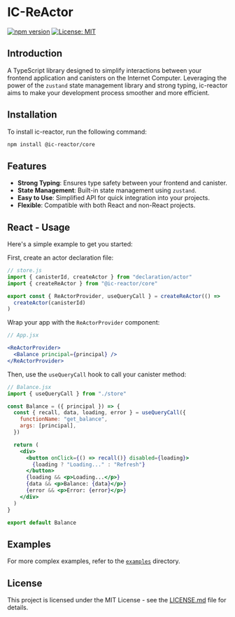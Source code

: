 # IC-ReActor

[![npm version](https://badge.fury.io/js/%40ic-reactor%2Fcore.svg)](https://badge.fury.io/js/%40ic-reactor%2Fcore)
[![License: MIT](https://img.shields.io/badge/License-MIT-yellow.svg)](https://opensource.org/licenses/MIT)

## Introduction

A TypeScript library designed to simplify interactions between your frontend application and canisters on the Internet Computer. Leveraging the power of the `zustand` state management library and strong typing, ic-reactor aims to make your development process smoother and more efficient.

## Installation

To install ic-reactor, run the following command:

```bash
npm install @ic-reactor/core
```

## Features

- **Strong Typing**: Ensures type safety between your frontend and canister.
- **State Management**: Built-in state management using `zustand`.
- **Easy to Use**: Simplified API for quick integration into your projects.
- **Flexible**: Compatible with both React and non-React projects.

## React - Usage

Here's a simple example to get you started:

First, create an actor declaration file:

```js
// store.js
import { canisterId, createActor } from "declaration/actor"
import { createReActor } from "@ic-reactor/core"

export const { ReActorProvider, useQueryCall } = createReActor(() =>
  createActor(canisterId)
)
```

Wrap your app with the `ReActorProvider` component:

```jsx
// App.jsx

<ReActorProvider>
  <Balance principal={principal} />
</ReActorProvider>
```

Then, use the `useQueryCall` hook to call your canister method:

```jsx
// Balance.jsx
import { useQueryCall } from "./store"

const Balance = ({ principal }) => {
  const { recall, data, loading, error } = useQueryCall({
    functionName: "get_balance",
    args: [principal],
  })

  return (
    <div>
      <button onClick={() => recall()} disabled={loading}>
        {loading ? "Loading..." : "Refresh"}
      </button>
      {loading && <p>Loading...</p>}
      {data && <p>Balance: {data}</p>}
      {error && <p>Error: {error}</p>}
    </div>
  )
}

export default Balance
```

## Examples

For more complex examples, refer to the [`examples`](./examples) directory.

## License

This project is licensed under the MIT License - see the [LICENSE.md](LICENSE.md) file for details.
